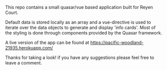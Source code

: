This repo contains a small quasar/vue based application built for Reyen Court.

Default data is stored locally as an array and a vue-directive is used to iterate over the data objects to generate
and display 'info cards'. Most of the styling is done through components provided by the Quasar framework.

A live version of the app can be found at https://pacific-woodland-21935.herokuapp.com/

Thanks for taking a look! if you have any suggestions please feel free to leave a comment.


